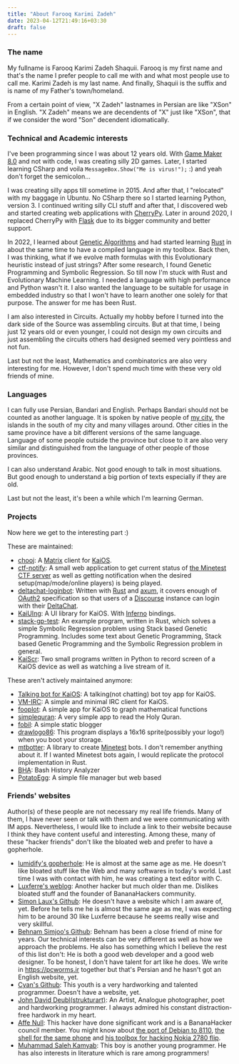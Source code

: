 ```yaml
---
title: "About Farooq Karimi Zadeh"
date: 2023-04-12T21:49:16+03:30
draft: false
---
```



### The name

My fullname is Farooq Karimi Zadeh Shaquii. Farooq is my first name and that's the name I prefer people to call me with and what most people use to call me. Karimi Zadeh is my last name. And finally, Shaquii is the suffix and is name of my Father's town/homeland.

From a certain point of view, "X Zadeh" lastnames in Persian are like "XSon" in English. "X Zadeh" means we are decendents of "X" just like "XSon", that if we consider the word "Son" decendent idiomatically.

### Technical and Academic interests

I've been programming since I was about 12 years old. With [Game Maker 8.0](https://en.wikipedia.org/wiki/GameMaker) and not with code, I was creating silly 2D games. Later, I started learning CSharp and voila `MessageBox.Show("Me is virus!");` :) and yeah don't forget the semicolon...

I was creating silly apps till sometime in 2015. And after that, I "relocated" with my baggage in Ubuntu. No CSharp there so I started learning Python, version 3. I continued writing silly CLI stuff and after that, I discovered web and started creating web applications with [CherryPy](https://cherrypy.dev). Later in around 2020, I replaced CherryPy with [Flask](https://flask.palletsprojects.com/) due to its bigger community and better support.

In 2022, I learned about [Genetic Algorithms](https://en.wikipedia.org/wiki/Genetic_algorithm) and had started learning [Rust](https://www.rust-lang.org/) in about the same time to have a compiled language in my toolbox. Back then, I was thinking, what if we evolve math formulas with this Evolutionary heuristic instead of just strings? After some research, I found Genetic Programming and Symbolic Regression. So till now I'm stuck with Rust and Evolutionary Machine Learning. I needed a language with high performance and Python wasn't it. I also wanted the language to be suitable for usage in embedded industry so that I won't have to learn another one solely for that purpose. The answer for me has been Rust.

I am also interested in Circuits. Actually my hobby before I turned into the dark side of the Source was assembling circuits. But at that time, I being just 12 years old or even younger, I could not design my own circuits and just assembling the circuits others had designed seemed very pointless and not fun.

Last but not the least, Mathematics and combinatorics are also very interesting for me. However, I don't spend much time with these very old friends of mine.

### Languages

I can fully use Persian, Bandari and English. Perhaps Bandari should not be counted as another language. It is spoken by native people of [my city](https://en.wikipedia.org/wiki/Bandar_Abbas), the islands in the south of my city and many villages around. Other cities in the same province have a bit different versions of the same language. Language of some people outside the province but close to it are also very similar and distinguished from the language of other people of those provinces.

I can also understand Arabic. Not good enough to talk in most situations. But good enough to understand a big portion of texts especially if they are old.

Last but not the least, it's been a while which I'm learning German.

### Projects

Now here we get to the interesting part :)

These are maintained:

 - [chooj](https://github.com/farooqkz/chooj): A [Matrix](https://matrix.org) client for [KaiOS](https://en.wikipedia.org/wiki/KaiOS).
 - [ctf-notify](https://github.com/farooqkz/ctf-notify): A small web application to get current status of [the Minetest CTF server](https://ctf.rubenwardy.com) as well as getting notification when the desired setup(map/mode/online players) is being played.
 - [deltachat-loginbot](https://github.com/deltachat-bot/deltachat-loginbot): Written with [Rust](https://rust-lang.org) and [axum](https://github.com/tokio-rs/axum), it covers enough of [OAuth2](https://oauth.net) specification so that users of a [Discourse](https://discourse.org) instance can login with their [DeltaChat](https://delta.chat).
 - [KaiUIng](https://github.com/farooqkz/KaiUIng): A UI library for KaiOS. With [Inferno](https://infernojs.org) bindings.
 - [stack-gp-test](https://github.com/farooqkz/stack-gp-test): An example program, written in Rust, which solves a simple Symbolic Regression problem using Stack based Genetic Programming. Includes some text about Genetic Programming, Stack based Genetic Programming and the Symbolic Regression problem in general.
 - [KaiScr](https://notabug.org/farooqkz/KaiScr): Two small programs written in Python to record screen of a KaiOS device as well as watching a live stream of it.

These aren't actively maintained anymore:

 - [Talking bot for KaiOS](https://notabug.org/bananaphone/talkingbot): A talking(not chatting) bot toy app for KaiOS.
 - [VM-IRC](https://notabug.org/bananaphone/vm-irc): A simple and minimal IRC client for KaiOS.
 - [fooplot](https://notabug.org/bananaphone/fooplot): A simple app for KaiOS to graph mathematical functions
 - [simplequran](https://notabug.org/bananaphone/simplequran): A very simple app to read the Holy Quran.
 - [fobil](https://notabug.org/farooqkz/fobil): A simple static blogger
 - [drawlogo86](https://notabug.org/farooqkz/drawlogo86): This program displays a 16x16 sprite(possibly your logo!) when you boot your storage.
 - [mtbotter](https://notabug.org/farooqkz/mtbotter): A library to create [Minetest](https://minetest.net) bots. I don't remember anything about it. If I wanted Minetest bots again, I would replicate the protocol implementation in Rust.
 - [BHA](https://notabug.org/farooqkz/BHA): Bash History Analyzer
 - [PotatoEgg](https://notabug.org/farooqkz/PotatoEgg): A simple file manager but web based

### Friends' websites

Author(s) of these people are not necessary my real life friends. Many of them, I have never seen or talk with them and we were communicating with IM apps. Nevertheless, I would like to include a link to their website because I think they have content useful and interesting. Among these, many of these "hacker friends" don't like the bloated web and prefer to have a gopherhole.

 - [lumidify's gopherhole](gopher://lumidify.org): He is almost at the same age as me. He doesn't like bloated stuff like the Web and many softwares in today's world. Last time I was with contact with him, he was creating a text editor with C.
 - [Luxferre's weblog](https://chronovir.us/): Another hacker but much older than me. Dislikes bloated stuff and the founder of BananaHackers community.
 - [Simon Laux's Github](https://github.com/simon-laux): He doesn't have a website which I am aware of, yet. Before he tells me he is almost the same age as me, I was expecting him to be around 30 like Luxferre because he seems really wise and very skillful.
 - [Behnam Simjoo's Github](https://github.com/b-simjoo/): Behnam has been a close friend of mine for years. Our technical interests can be very different as well as how we approach the problems. He also has something which I believe the rest of this list don't: He is both a good web developer and a good web designer. To be honest, I don't have talent for art like he does. We write in https://pcworms.ir together but that's Persian and he hasn't got an English website, yet.
 - [Cyan's Github](https://github.com/cyan-2048): This youth is a very hardworking and talented programmer. Doesn't have a website, yet.
 - [John David Deubl(strukturart)](https://strukturart.com): An Artist, Analogue photographer, poet and hardworking programmer. I always admired his constant distraction-free hardwork in my heart.
 - [Affe Null](https://git.abscue.de/affe_null): This hacker have done significant work and is a BananaHacker council member. You might know about [the port of Debian to 8110](https://git.abscue.de/bananian/bananian), [the shell for the same phone](https://git.abscue.de/obp/bananui/bananui) and [his toolbox for hacking Nokia 2780 flip](https://git.abscue.de/affe_null/weeknd-toolbox).
 - [Muhammad Saleh Kamyab](https://framagit.org/mskf1383): This boy is another young programmer. He has also interests in literature which is rare among programmers!
